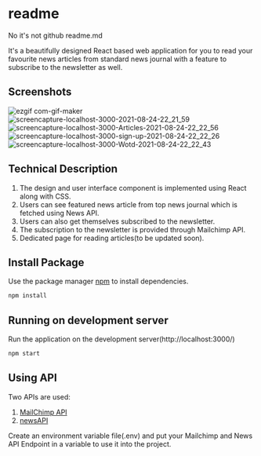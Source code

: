 
# readme

No it's not github readme.md

It's a beautifully designed React based web application for you to read your favourite news articles from standard news journal with a feature to subscribe to the newsletter as well.

## Screenshots
![ezgif com-gif-maker](https://user-images.githubusercontent.com/39727166/130657532-b8253982-f7b4-4018-8bc7-b7e1a019043c.gif)
![screencapture-localhost-3000-2021-08-24-22_21_59](https://user-images.githubusercontent.com/39727166/130657809-2b980cf2-9335-4854-8c43-4d6fed602690.png)
![screencapture-localhost-3000-Articles-2021-08-24-22_22_56](https://user-images.githubusercontent.com/39727166/130657828-346bd355-4c5f-4cf4-8ea4-05d51b2d2073.png)
![screencapture-localhost-3000-sign-up-2021-08-24-22_22_26](https://user-images.githubusercontent.com/39727166/130657848-d75a4c9a-46ee-44db-a9dd-6cc6c596f964.png)
![screencapture-localhost-3000-Wotd-2021-08-24-22_22_43](https://user-images.githubusercontent.com/39727166/130657861-5903c3fe-9ac9-45bd-87d7-86865f5f13f8.png)


## Technical Description

1. The design and user interface component is implemented using React along with CSS.
2. Users can see featured news article from top news journal which is fetched using News API.
3. Users can also get themselves subscribed to the newsletter.
4. The subscription to the newsletter is provided through Mailchimp API.
5. Dedicated page for reading articles(to be updated soon).




## Install Package

Use the package manager [npm](https://docs.npmjs.com/) to install dependencies.

```bash
npm install
```

## Running on development server

Run the application on the development server(http://localhost:3000/)
```python
npm start
```
## Using API

Two APIs are used:

1. [MailChimp API](https://mailchimp.com/developer/)
2. [newsAPI](https://newsapi.org/)


Create an environment variable file(.env) and put your Mailchimp and News API Endpoint in a variable to use it into the project.

